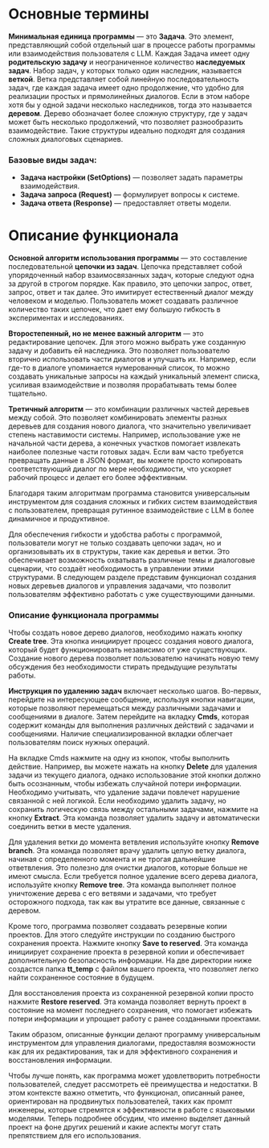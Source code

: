 # Основные термины

**Минимальная единица программы** — это **Задача**. Это элемент, представляющий собой отдельный шаг в процессе работы программы или взаимодействия пользователя с LLM. Каждая Задача имеет одну **родительскую задачу** и неограниченное количество **наследуемых задач**. Набор задач, у которых только один наследник, называется **веткой**. Ветка представляет собой линейную последовательность задач, где каждая задача имеет одно продолжение, что удобно для реализации простых и прямолинейных диалогов. Если в этом наборе хотя бы у одной задачи несколько наследников, тогда это называется **деревом**. Дерево обозначает более сложную структуру, где у задач может быть несколько продолжений, что позволяет разнообразить взаимодействие. Такие структуры идеально подходят для создания сложных диалоговых сценариев.

### Базовые виды задач:
- **Задача настройки (SetOptions)** — позволяет задать параметры взаимодействия.
- **Задача запроса (Request)** — формулирует вопросы к системе.
- **Задача ответа (Response)** — предоставляет ответы модели.

# Описание функционала

**Основной алгоритм использования программы** — это составление последовательной **цепочки из задач**. Цепочка представляет собой упорядоченный набор взаимосвязанных задач, которые следуют одна за другой в строгом порядке. Как правило, это цепочки запрос, ответ, запрос, ответ и так далее. Это имитирует естественный диалог между человеком и моделью. Пользователь может создавать различное количество таких цепочек, что дает ему большую гибкость в экспериментах и исследованиях.

**Второстепенный, но не менее важный алгоритм** — это редактирование цепочек. Для этого можно выбрать уже созданную задачу и добавить ей наследника. Это позволяет пользователю вторично использовать части диалогов и улучшать их. Например, если где-то в диалоге упоминается нумерованный список, то можно создавать уникальные запросы на каждый уникальный элемент списка, усиливая взаимодействие и позволяя прорабатывать темы более тщательно.

**Третичный алгоритм** — это комбинации различных частей деревьев между собой. Это позволяет комбинировать элементы разных деревьев для создания нового диалога, что значительно увеличивает степень наставимости системы. Например, использование уже не начальной части дерева, а конечных участков помогает извлекать наиболее полезные части готовых задач. Если вам часто требуется превращать данные в JSON формат, вы можете просто копировать соответствующий диалог по мере необходимости, что ускоряет рабочий процесс и делает его более эффективным.

Благодаря таким алгоритмам программа становится универсальным инструментом для создания сложных и гибких систем взаимодействия с пользователем, превращая рутинное взаимодействие с LLM в более динамичное и продуктивное.

Для обеспечения гибкости и удобства работы с программой, пользователи могут не только создавать цепочки задач, но и организовывать их в структуры, такие как деревья и ветки. Это обеспечивает возможность охватывать различные темы и диалоговые сценарии, что создаёт необходимость в управлении этими структурами. В следующем разделе представим функционал создания новых деревьев диалогов и управления задачами, что позволит пользователям эффективно работать с уже существующими данными.




### Описание функционала программы

Чтобы создать новое дерево диалогов, необходимо нажать кнопку **Create tree**. Эта кнопка инициирует процесс создания нового диалога, который будет функционировать независимо от уже существующих. Создание нового дерева позволяет пользователю начинать новую тему обсуждения без необходимости стирать предыдущие результаты работы.

**Инструкция по удалению задач** включает несколько шагов. Во-первых, перейдите на интересующее сообщение, используя кнопки навигации, которые позволяют перемещаться между различными задачами и сообщениями в диалоге. Затем перейдите на вкладку **Cmds**, которая содержит команды для выполнения различных действий с задачами и сообщениями. Наличие специализированной вкладки облегчает пользователям поиск нужных операций.

На вкладке Cmds нажмите на одну из кнопок, чтобы выполнить действие. Например, вы можете нажать на кнопку **Delete** для удаления задачи из текущего диалога, однако использование этой кнопки должно быть осознанным, чтобы избежать случайной потери информации. Необходимо учитывать, что удаление задачи повлечет нарушение связанной с ней логикой. Если необходимо удалить задачу, но сохранить логическую связь между остальными задачами, нажмите на кнопку **Extract**. Эта команда позволяет удалить задачу и автоматически соединить ветки в месте удаления.

Для удаления ветки до момента ветвления используйте кнопку **Remove branch**. Эта команда позволяет врачу удалить целую ветку диалога, начиная с определенного момента и не трогая дальнейшие ответвления. Это полезно для очистки диалогов, которые больше не имеют смысла. Если требуется полное удаление всего дерева диалога, используйте кнопку **Remove tree**. Эта команда выполняет полное уничтожение дерева с его ветвями и задачами, что требует осторожного подхода, так как вы утратите все данные, связанные с деревом.

Кроме того, программа позволяет создавать резервные копии проектов. Для этого следуйте инструкции по созданию быстрого сохранения проекта. Нажмите кнопку **Save to reserved**. Эта команда инициирует сохранение проекта в резервной копии и обеспечивает дополнительную безопасность информации. На две директории ниже создастся папка **tt_temp** с файлом вашего проекта, что позволяет легко найти сохраненное состояние в будущем.

Для восстановления проекта из сохраненной резервной копии просто нажмите **Restore reserved**. Эта команда позволяет вернуть проект в состояние на момент последнего сохранения, что помогает избежать потери информации и упрощает работу с ранее созданными проектами. 

Таким образом, описанные функции делают программу универсальным инструментом для управления диалогами, предоставляя возможности как для их редактирования, так и для эффективного сохранения и восстановления информации.

Чтобы лучше понять, как программа может удовлетворить потребности пользователей, следует рассмотреть её преимущества и недостатки. В этом контексте важно отметить, что функционал, описанный ранее, ориентирован на продвинутых пользователей, таких как промпт инженеры, которые стремятся к эффективности в работе с языковыми моделями. Теперь подробнее обсудим, что именно выделяет данный проект на фоне других решений и какие аспекты могут стать препятствием для его использования.

